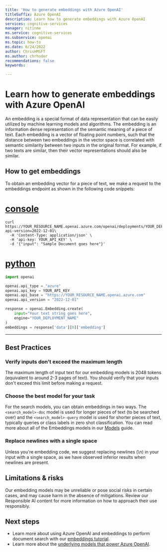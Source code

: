 ```yaml
---
title: 'How to generate embeddings with Azure OpenAI'
titleSuffix: Azure OpenAI
description: Learn how to generate embeddings with Azure OpenAI
services: cognitive-services
manager: nitinme
ms.service: cognitive-services
ms.subservice: openai
ms.topic: how-to
ms.date: 6/24/2022
author: ChrisHMSFT
ms.author: chrhoder
recommendations: false
keywords: 

---
```

# Learn how to generate embeddings with Azure OpenAI

An embedding is a special format of data representation that can be easily utilized by machine learning models and algorithms. The embedding is an information dense representation of the semantic meaning of a piece of text. Each embedding is a vector of floating point numbers, such that the distance between two embeddings in the vector space is correlated with semantic similarity between two inputs in the original format. For example, if two texts are similar, then their vector representations should also be similar.

## How to get embeddings

To obtain an embedding vector for a piece of text, we make a request to the embeddings endpoint as shown in the following code snippets:

# [console](#tab/console)
```console
curl https://YOUR_RESOURCE_NAME.openai.azure.com/openai/deployments/YOUR_DEPLOYMENT_NAME/embeddings?api-version=2022-12-01\
  -H 'Content-Type: application/json' \
  -H 'api-key: YOUR_API_KEY' \
  -d '{"input": "Sample Document goes here"}'
```

# [python](#tab/python)
```python
import openai

openai.api_type = "azure"
openai.api_key = YOUR_API_KEY
openai.api_base = "https://YOUR_RESOURCE_NAME.openai.azure.com"
openai.api_version = "2022-12-01"

response = openai.Embedding.create(
    input="Your text string goes here",
    engine="YOUR_DEPLOYMENT_NAME"
)
embeddings = response['data'][0]['embedding']
```
---

## Best Practices

### Verify inputs don't exceed the maximum length

The maximum length of input text for our embedding models is 2048 tokens (equivalent to around 2-3 pages of text). You should verify that your inputs don't exceed this limit before making a request.

### Choose the best model for your task

For the search models, you can obtain embeddings in two ways. The `<search_model>-doc` model is used for longer pieces of text (to be searched over) and the `<search_model>-query` model is used for shorter pieces of text, typically queries or class labels in zero shot classification. You can read more about all of the Embeddings models in our [Models](../concepts/models.md) guide.

### Replace newlines with a single space

Unless you're embedding code, we suggest replacing newlines (\n) in your input with a single space, as we have observed inferior results when newlines are present.

## Limitations & risks

Our embedding models may be unreliable or pose social risks in certain cases, and may cause harm in the absence of mitigations. Review our Responsible AI content for more information on how to approach their use responsibly.

## Next steps

* Learn more about using Azure OpenAI and embeddings to perform document search with our [embeddings tutorial](../tutorials/embeddings.md).
* Learn more about the [underlying models that power Azure OpenAI](../concepts/models.md).
